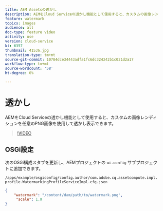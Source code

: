 ```yaml
---
title: AEM Assetsの透かし
description: AEMをCloud Serviceの透かし機能として使用すると、カスタムの画像レンディションを任意のPNG画像を使用して透かし表示できます。
feature: watermark
topics: images
audience: all
doc-type: feature video
activity: use
version: cloud-service
kt: 6357
thumbnail: 41536.jpg
translation-type: tm+mt
source-git-commit: 10784dce34443adfa1fc6dc324242b1c021d2a17
workflow-type: tm+mt
source-wordcount: '58'
ht-degree: 0%

---
```



# 透かし

AEMをCloud Serviceの透かし機能として使用すると、カスタムの画像レンディションを任意のPNG画像を使用して透かし表示できます。

>[!VIDEO](https://video.tv.adobe.com/v/41536/?quality=12&learn=on)

## OSGi設定

次のOSGi構成スタブを更新し、AEMプロジェクトの `ui.config` サブプロジェクトに追加できます。

`/apps/example/osgiconfig/config.author/com.adobe.cq.assetcompute.impl.profile.WatermarkingProfileServiceImpl.cfg.json`

```json
{
    "watermark": "/content/dam/path/to/watermark.png",
     "scale": 1.0
}
```
